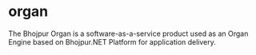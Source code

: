 # organ
The Bhojpur Organ is a software-as-a-service product used as an Organ Engine based on Bhojpur.NET Platform for application delivery.
